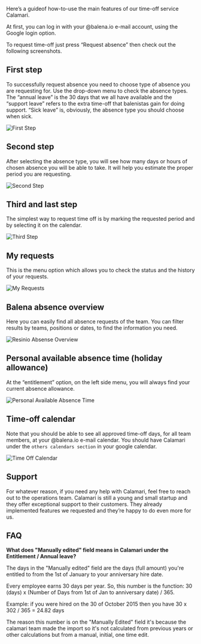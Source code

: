 Here’s a guideof how-to-use the main features of our time-off service Calamari.

At first, you can log in with your @balena.io e-mail account, using the Google login option.

To request time-off just press “Request absence” then check out the following screenshots.

## First step

To successfully request absence you need to choose type of absence you are requesting for. 
Use the drop-down menu to check the absence types. The “annual leave” is the 30 days that we all have available and the “support leave” refers to the extra time-off that balenistas gain for doing support. “Sick leave” is, obviously, the absence type you should choose when sick.

![First Step](https://lh5.googleusercontent.com/WfTjYSE88rtiQyq0vVjh2TGkeiih5BmczbfGbovDfQprmUINjAA2-3_jrJ-mhnDw4CsFG9ccBQquEwGlOKqXczJUyQGZCQ1yjHBUtpkMnU84RZ9jIga54fnh9ejd6Qt4FRQgt_b-)

## Second step

After selecting the absence type, you will see how many days or hours of chosen absence you will be able to take. It will help you estimate the proper period you are requesting.

![Second Step](https://lh4.googleusercontent.com/YVwfFxPy_W3mQuiJEAQauu79ybSKTfoFNN7_7LDOf8dzkbqId9gXrS74DQ_1WGSpIacPvBS-K0CPKF-InYMJPpxzZ_b5xk9r4IZFR94Qm0oUMK-V93bdtrOAm7m9gmC89fqoCUuh)

## Third and last step

The simplest way to request time off is by marking the requested period and by selecting it on the calendar. 

![Third Step](https://lh5.googleusercontent.com/RvGb7Js1oVykoteTlUnl-LBeSTDMNaPiJWWcXSzxXD49LB_lou8BGu2kWlQeLttLqFk0de6QfscucAdiSOUBhDsv5lVp-s_UInfGzyjMMM68dBQoVihkZ0m-yUKEMJWDj3Z8ACCW)

## My requests

This is the menu option which allows you to check the status and the history of your requests.

![My Requests]( https://lh3.googleusercontent.com/Wux5vBFhTnyMf04TRx3jPVqrm-bEgBUH-mhdRbfs-3oFwya8vF9RL4MVdSA_szrCFII_K7V7LZPyIan8Mf0Rii44RKf_8e8Iom_bGvyu0G_7if7od6rywFgk5eDzVRfyz1UX3ghQ)

## Balena absence overview

Here you can easily find all absence requests of the team. You can filter results by teams, positions or dates, to find the information you need. 

![Resinio Absense Overview](https://lh3.googleusercontent.com/4HpA0t6TjS2pbFeb3Lj51v5yy9RP7hT-KJIiKVaihM-_UA0eKdERrlLpZKx6zorCJuSFaw-NFhmhr_Q26oQ3MfZAHn6tWsB3a0NJRSSaRnEisY_5LngDNoIVdgr89xVHLZcKEXAw)

## Personal available absence time (holiday allowance)

At the “entitlement” option, on the left side menu, you will always find your current absence allowance. 

![Personal Available Absence Time](https://lh3.googleusercontent.com/-S8TYS-BLtm5z7M6_YTDWxBYtRzDIrctdy61XGj7ZI7aQ-tTC6HMeEXRoFqazobyQzD1P6aIVHsOG6wUsMKAtGh_fejyp9MviSw_kMQmTAWy_PbeNIDrOPwginSBVHIa8HwwQJux)

## Time-off calendar

Note that you should be able to see all approved time-off days, for all team members, at your @balena.io e-mail calendar. You should have Calamari under the `others calendars section` in your google calendar. 

![Time Off Calendar](https://lh3.googleusercontent.com/u9C5rv-frIuc7KotFqTtb6WNsTmdeYW0iAISwhr8O0IUTWJ1xrSAegtlGru1T1Hff_bbNxJyQ6c61I0Y6Z9rAhUdT5drLf679RHg2BU1-D6Tv-wuN8h9SEOKzgXB3vUTI08yceSx)

## Support

For whatever reason, if you need any help with Calamari, feel free to reach out to the operations team. Calamari is still a young and small startup and they offer exceptional support to their customers. They already implemented features we requested and they’re happy to do even more for us.

## FAQ

**What does "Manually edited" field means in Calamari under the Entitlement / Annual leave?**

The days in the "Manually edited" field are the days (full amount) you're entitled to from the 1st of January to your anniversary hire date.

Every employee earns 30 days per year.
So, this number is the function: 
30 (days) x (Number of Days from 1st of Jan to anniversary date) / 365.

Example: if you were hired on the 30 of October 2015 then you have
30 x 302 / 365 = 24.82 days

The reason this number is on the "Manually Edited" field it's because the calamari team made the import so it's not calculated from previous years or other calculations but from a manual, initial, one time edit.
